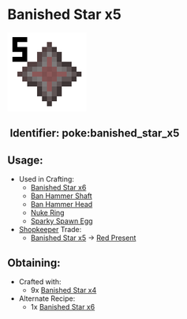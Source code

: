 # Banished Star x5

![](https://github.com/ItsMePok/PFE/blob/wikiAssets/wikiMain/banished_star_x5.png?raw=true)

## <img src="https://minecraft.wiki/images/Name_Tag_JE2_BE2.png?cbdc1" alt="" data-size="line"> Identifier: **poke:banished\_star\_x5** <a href="#identifier" id="identifier"></a>

## Usage:

* Used in Crafting:
  * [Banished Star x6](https://pfewiki.gitbook.io/home/items/banished-stars/banished-star-x6)
  * [Ban Hammer Shaft](https://github.com/ItsMePok/PFE/wiki/Ban-Hammer-Shaft)
  * [Ban Hammer Head](https://github.com/ItsMePok/PFE/wiki/Ban-Hammer-Head)
  * [Nuke Ring](https://github.com/ItsMePok/PFE/wiki/Nuke-Ring)
  * [Sparky Spawn Egg](https://github.com/ItsMePok/PFE/wiki/Sparky)
* [Shopkeeper](https://github.com/ItsMePok/PFE/wiki/Shopkeeper) Trade:
  * [Banished Star x5](https://pfewiki.gitbook.io/home/items/banished-stars/banished-star-x5) -> [Red Present](https://github.com/ItsMePok/PFE/wiki/Red-Present)

## Obtaining:

* Crafted with:
  * 9x [Banished Star x4](https://pfewiki.gitbook.io/home/items/banished-stars/banished-star-x4)
* Alternate Recipe:
  * 1x [Banished Star x6](https://pfewiki.gitbook.io/home/items/banished-stars/banished-star-x6)

